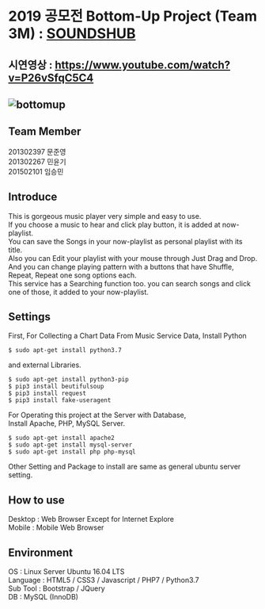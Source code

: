 # 2019 공모전 Bottom-Up Project (Team 3M) : [SOUNDSHUB](http://soundshub.cf)

## 시연영상 : https://www.youtube.com/watch?v=P26vSfqC5C4

## ![bottomup](https://user-images.githubusercontent.com/100929485/158535597-e4a68327-3c8f-4514-a38a-d3e4a9ed208d.jpeg)

## Team Member

201302397 문준영  
201302267 민윤기  
201502101 임승민

## Introduce

This is gorgeous music player very simple and easy to use.  
If you choose a music to hear and click play button, it is added at now-playlist.  
You can save the Songs in your now-playlist as personal playlist with its title.  
Also you can Edit your playlist with your mouse through Just Drag and Drop.  
And you can change playing pattern with a buttons that have Shuffle, Repeat, Repeat one song options each.  
This service has a Searching function too. you can search songs and click one of those, it added to your now-playlist.  

## Settings

First, For Collecting a Chart Data From Music Service Data, Install Python

```
$ sudo apt-get install python3.7
```

and external Libraries.

```
$ sudo apt-get install python3-pip
$ pip3 install beutifulsoup
$ pip3 install request
$ pip3 install fake-useragent
```

For Operating this project at the Server with Database,  
Install Apache, PHP, MySQL Server.

```
$ sudo apt-get install apache2
$ sudo apt-get install mysql-server
$ sudo apt-get install php php-mysql
```

Other Setting and Package to install are same as general ubuntu server setting. 

## How to use

Desktop : Web Browser Except for Internet Explore     
Mobile : Mobile Web Browser  



## Environment

OS : Linux Server Ubuntu 16.04 LTS  
Language : HTML5 / CSS3 / Javascript / PHP7 / Python3.7  
Sub Tool : Bootstrap / JQuery  
DB : MySQL (InnoDB)

